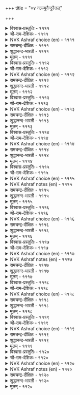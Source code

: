 +++
title = "०४ नलम्बुनैन्दुरैत्तल्"

+++


<details><summary>विश्वास-प्रस्तुतिः - ११११</summary>

नन्नीरै वाऴि अनिच्चमे निन्निनुम्  
मॆन्नीरळ् याम्वीऴ् पवळ्।      ११११
</details>

<details><summary>श्री-राम-देशिकः - ११११</summary>

सुमेषु मृदु त्व हि शिराष! विजया मव ।  
वत्तोऽपि मार्दवयुता मत्प्रिया, गर्वमुत्सृज ॥ ११११॥
</details>

<details><summary>NVK Ashraf choice (en) - ११११</summary>

११११
Hail thee, aniccham, the soft flower!
The damsel I dote is softer than thee! *
(J. Narayanaswamy)
</details>

<details><summary>रामचन्द्र-दीक्षितः - ११११</summary>

1111 naṉṉīrai vāḻi aṉiccamē niṉṉiṉum  
meṉṉīraḷ yāmvīḻ pavaḷ.

1111\. O aniccam flower, the best and softest of all flowers, may you be blest; but do not forget that my lady is yet more tender.  
</details>

<details><summary>शुद्धानन्द-भारती - ११११</summary>

1\. நன்னீரை வாழி அனிச்சமே நின்னினும்  
மென்னீரள் யாம்வீழ் பவள்.  
Soft blessed anicha flower, hail  
On whom I dote is softer still.        1111  
</details>

<details><summary>मूलम् - ११११</summary>

नन्नीरै वाऴि अनिच्चमे निन्निनुम्  
मॆन्नीरळ् याम्वीऴ् पवळ्।      ११११
</details>

<details><summary>विश्वास-प्रस्तुतिः - १११२</summary>

मलर्गाणिन् मैयात्ति नॆञ्जे इवळ्गण्  
पलर्गाणुम् पूवॊक्कुम् ऎण्ड्रु।       १११२
</details>

<details><summary>श्री-राम-देशिकः - १११२</summary>

निकदृश्ग्टकुसुमसाम्यमस्यास्तु नेत्रयोः ।  
वस्तीति किं धिया चित्त! दृष्ट्वा पुष्पाणि मुह्यसि ॥ १११२॥
</details>

<details><summary>NVK Ashraf choice (en) - १११२</summary>

१११२
O heart, why get distracted seeing common flowers
And match them with her eyes! *
(P.S. Sundaram), (V.V.S. Aiyar)
</details>

<details><summary>रामचन्द्र-दीक्षितः - १११२</summary>

1112 malarkāṇiṉ maiyātti neñcē ivaḷkaṇ  
palarkāṇum pūvokkum eṉṟu.

1112\. O Mind, when you behold flowers you think that your beloved’s eyes are like these and pine away.  
</details>

<details><summary>शुद्धानन्द-भारती - १११२</summary>

2\. மலர்காணின் மையாத்தி நெஞ்சே இவள்கண்  
பலர்காணும் பூவொக்கும் என்று.  
You can't liken flowers by many eyed,  
To her bright eyes, O mind dismayed.        1112  
</details>

<details><summary>मूलम् - १११२</summary>

मलर्गाणिन् मैयात्ति नॆञ्जे इवळ्गण्  
पलर्गाणुम् पूवॊक्कुम् ऎण्ड्रु।       १११२
</details>

<details><summary>विश्वास-प्रस्तुतिः - १११३</summary>

मुऱिमेनि मुत्तम् मुऱुवल् वॆऱिनाट्रम्  
वेलुण्गण् वेय्त्तो ळवट्कु।       १११३
</details>

<details><summary>श्री-राम-देशिकः - १११३</summary>

देहस्तु चिकुरस्तस्याः चक्षुषी शूलरूपिणी ।  
मुक्ता दन्ताश्चारुगन्धः करौ वंशानुकारिणौ ॥ १११३॥
</details>

<details><summary>NVK Ashraf choice (en) - १११३</summary>

१११३
She has a slender frame, pearly smile, fragrant breath,
Lancet eyes and bamboo shoulders. *
(K. Kannan), (J. Narayanaswamy)
</details>

<details><summary>रामचन्द्र-दीक्षितः - १११३</summary>

1113 muṟimēṉi muttam muṟuval veṟināṟṟam  
vēluṇkaṇ vēyttōḷ avaṭku.

1113\. Her body is of rich gold, her teeth pearls. She is fragrant, her eyes dart forth glances like a lance, her shoulders gently curve as the bamboo. O! what a varied charm my beloved has!  
</details>

<details><summary>शुद्धानन्द-भारती - १११३</summary>

3\. முறிமேனி முத்தம் முறுவல் வெறிநாற்றம்  
வேலுண்கண் வேய்த்தோ ளவட்கு.  
The bamboo-shouldered has pearl-like smiles  
Fragrant breath and lance-like eyes.        1113  
</details>

<details><summary>मूलम् - १११३</summary>

मुऱिमेनि मुत्तम् मुऱुवल् वॆऱिनाट्रम्  
वेलुण्गण् वेय्त्तो ळवट्कु।       १११३
</details>

<details><summary>विश्वास-प्रस्तुतिः - १११४</summary>

काणिन् कुवळै कविऴ्न्दु निलन्नोक्कुम्  
माणिऴै कण्णॊव्वेम् ऎण्ड्रु।       १११४
</details>

<details><summary>श्री-राम-देशिकः - १११४</summary>

अस्यास्तु चक्षुषा साम्यं न लब्धमिति लज्ज या ।  
नतं कुवलयं भूमिं दश्येद्, दृष्टिं लभेत चेत् ॥ १११४॥
</details>

<details><summary>NVK Ashraf choice (en) - १११४</summary>

१११४
Unable to match the eyes of this jewel,
Lilies droop down earthwards in shame.
(K. Kannan), (K. Krishnaswamy & Vijaya Ramkumar)
</details>

<details><summary>रामचन्द्र-दीक्षितः - १११४</summary>

1114 kāṇiṉ kuvaḷai kaviḻntu nilaṉnōkkum  
māṇiḻai kaṇṇovvēm eṉṟu.

1114\. The kundalai flower hangs down in shame before the eyes of my tastefully adorned lady-love.  
</details>

<details><summary>शुद्धानन्द-भारती - १११४</summary>

4\. காணின் குவளை கவிழ்ந்து நிலன்நோக்கும்  
மாணிழை கண்ணொவ்வேம் என்று.  
Lily droops down to ground and says  
I can't equal the jewelled-one's eyes.        1114  
</details>

<details><summary>मूलम् - १११४</summary>

काणिन् कुवळै कविऴ्न्दु निलन्नोक्कुम्  
माणिऴै कण्णॊव्वेम् ऎण्ड्रु।       १११४
</details>

<details><summary>विश्वास-प्रस्तुतिः - १११५</summary>

अनिच्चप्पूक् काल्गळैयाळ् पॆय्दाळ् नुगप्पिऱ्कु  
नल्ल पडाअ पऱै।       १११५
</details>

<details><summary>श्री-राम-देशिकः - १११५</summary>

मृदुकाये नालयुक्तं सा शिरीपमधारयत् ।  
नालाभाराद्भग्नमध्यमभूदशुभनादनम् ॥ १११५॥
</details>

<details><summary>NVK Ashraf choice (en) - १११५</summary>

१११५
The solemn drums will blare if her waist is crushed
By the aniccham she wore with its stalk. *
(J. Narayanaswamy)
</details>

<details><summary>NVK Ashraf notes (en) - १११५</summary>

१११५. aniccham – a flower known for its delicate nature. The idea here is that a woman’s waist is so delicate that it can’t even bear the weight of a delicate flower like aniccham if it is worn without removing its stalk.
</details>

<details><summary>रामचन्द्र-दीक्षितः - १११५</summary>

1115 aṉiccappūk kālkaḷaiyāḷ peytāḷ nucuppiṟku  
nalla paṭāa paṟai.

1115\. She decks herself with aniccam flowers without removing the stalks. It is the death-knell of her slender waist.  
</details>

<details><summary>शुद्धानन्द-भारती - १११५</summary>

5\. அனிச்சப்பூக் கால்களையாள் பெய்தாள் நுசுப்பிற்கு  
நல்ல படாஅ பறை.  
Anicha flower with stem she wears  
To her breaking waist sad-drum-blares!        1115  
</details>

<details><summary>मूलम् - १११५</summary>

अनिच्चप्पूक् काल्गळैयाळ् पॆय्दाळ् नुगप्पिऱ्कु  
नल्ल पडाअ पऱै।       १११५
</details>

<details><summary>विश्वास-प्रस्तुतिः - १११६</summary>

मदियुम् मडन्दै मुगनुम् अऱिया  
पदियिन् कलङ्गिय मीन्।       १११६
</details>

<details><summary>श्री-राम-देशिकः - १११६</summary>

नारीमुखनिशानाथमेदज्ञानविवर्जिताः ।  
दिवि ताराः स्वप्रदेशाद् भ्रान्ताः किन्तु भ्रमन्त्यहो ॥ १११६॥
</details>

<details><summary>NVK Ashraf choice (en) - १११६</summary>

१११६
The perplexed stars are all over the place,
Unable to tell the moon from her face.
(N.V.K. Ashraf), (P.S. Sundaram)
</details>

<details><summary>रामचन्द्र-दीक्षितः - १११६</summary>

1116 matiyum maṭantai mukaṉum aṟiyā  
patiyiṉ kalaṅkiya mīṉ.

1116\. Even the stars of heaven veer their usual courses mistaking my lady’s face for their queen moon.  
</details>

<details><summary>शुद्धानन्द-भारती - १११६</summary>

6\. மதியும் மடந்தை முகனும் அறியா  
பதியின் கலங்கிய மீன்.  
Stars are confused to know which is  
The moon and which is woman's face.        1116  
</details>

<details><summary>मूलम् - १११६</summary>

मदियुम् मडन्दै मुगनुम् अऱिया  
पदियिन् कलङ्गिय मीन्।       १११६
</details>

<details><summary>विश्वास-प्रस्तुतिः - १११७</summary>

अऱुवाय् निऱैन्द अविर्मदिक्कुप् पोल  
मऱुवुण्डो मादर् मुगत्तु।       १११७
</details>

<details><summary>श्री-राम-देशिकः - १११७</summary>

आदौ नष्टकलश्चन्द्रः पुनः प्राप्नोति यः कलाः ।  
कलङ्कस्तद्गतो नारीवदने किन्तु वर्तते ॥ १११७॥
</details>

<details><summary>NVK Ashraf choice (en) - १११७</summary>

१११७
Are there spots on my love’s face
Like the spots on the shining moon?
(N.V.K. Ashraf), ( Shuddhananda Bharatiar)
</details>

<details><summary>NVK Ashraf notes (en) - १११७</summary>

१११७. This couplet may look simple but has been translated differently. The word “अऱुवाय्” has been usually taken to mean “variable, changing or inconstant” [(P.S. Sundaram), ( Shuddhananda Bharatiar)] and thereby interpreted by many as “waning and waxing moon” [(J. Narayanaswamy), (K. Kannan), (G.U. Pope), (M.S. Poornalingam Pillai)]. However, the very next word “निऱैन्द” [which means “filled with”] clearly implies that this word means the ‘spots or craters’ on the moon [“अऱु” can mean “break, crack, split” and “वाय्” “mouth”]. Though the couplets in Kural are usually discrete and independent of each other, there are occasions – especially in division “LOVE” – where the succeeding ones appear in sequence [chapter १३२ is a fine example]. Here it appears that the preceding couplet १११६ compares the lady’s face to the moon, with even the stars being unable to differentiate the two. This couplet takes the love’s face a step further and attempts to differentiate the two. Perhaps this is what is implied here: “Even the shining moon has spots of craters, but none on my love’s face”. Commentator Manakkudavar’s gives a fitting explanation. He says: “इवळ् मुगत्तु मऱुविल्लै यादलान्, अदु मदियोडु ऒव्वादु ऎण्ड्रु कूऱियदु”.
</details>

<details><summary>रामचन्द्र-दीक्षितः - १११७</summary>

1117 aṟuvāy niṟainta avirmatikkup pōla  
maṟuvuṇṭō mātar mukattu.

1117\. Is there a dark spot on the face of my lady-love as on the shining moon which waxes and wanes?  
</details>

<details><summary>शुद्धानन्द-भारती - १११७</summary>

7\. அறுவாய் நிறைந்த அவிர்மதிக்குப் போல  
மறுவுண்டோ மாதர் முகத்து.  
Are there spots on the lady's face  
Just as in moon that changes phase?        1117  
</details>

<details><summary>मूलम् - १११७</summary>

अऱुवाय् निऱैन्द अविर्मदिक्कुप् पोल  
मऱुवुण्डो मादर् मुगत्तु।       १११७
</details>

<details><summary>विश्वास-प्रस्तुतिः - १११८</summary>

मादर् मुगम्बोल् ऒळिविड वल्लैयेल्  
कादलै वाऴि मदि।       १११८
</details>

<details><summary>श्री-राम-देशिकः - १११८</summary>

यदि त्वं मुखवत्त्वस्याः शोभां चन्द्र! वहेस्तदा ।  
मत्प्रीतिपात्रं त्वं मूयाः सर्वदा विजयी भव ॥ १११८॥
</details>

<details><summary>NVK Ashraf choice (en) - १११८</summary>

१११८
Hail O moon! If you could also shine as my love’s face,
You too I shall love. *
(P.S. Sundaram)
</details>

<details><summary>रामचन्द्र-दीक्षितः - १११८</summary>

1118 mātar mukampōl oḷiviṭa vallaiyēl  
kātalai vāḻi mati.

1118\. Blest indeed are you. Moon! If you will be resplendent without a spot even as the face of my lady, I shall love you with all my heart.  
</details>

<details><summary>शुद्धानन्द-भारती - १११८</summary>

8\. மாதர் முகம்போல் ஒளிவிட வல்லையேல்  
காதலை வாழி மதி.  
Like my lady's face if you shine  
All my love to you; hail O moon!        1118  
</details>

<details><summary>मूलम् - १११८</summary>

मादर् मुगम्बोल् ऒळिविड वल्लैयेल्  
कादलै वाऴि मदि।       १११८
</details>

<details><summary>विश्वास-प्रस्तुतिः - १११९</summary>

मलरन्न कण्णाळ् मुगमॊत्ति यायिन्  
पलर्गाणत् तोण्ड्रल् मदि।       १११९
</details>

<details><summary>श्री-राम-देशिकः - १११९</summary>

अस्याः कुसुमनेत्राया मुखसाम्यं यदीच्छसि ।  
हे चन्द्र! सर्वदृश्यस्त्वं तदा मा तिष्ठ सर्वदा ॥ १११९॥
</details>

<details><summary>NVK Ashraf choice (en) - १११९</summary>

१११९
O moon, if you imitate my flower-eyed jewel’s face,
Stop revealing thyself to all.
(N.V.K. Ashraf)
</details>

<details><summary>रामचन्द्र-दीक्षितः - १११९</summary>

1119 malaraṉṉa kaṇṇāḷ mukamotti yāyiṉ  
palarkāṇat tōṉṟal mati.

1119\. Moon, if you wish to equal the face of my lady then hide yourself from this world.  
</details>

<details><summary>शुद्धानन्द-भारती - १११९</summary>

9\. மலர்ன்ன கண்ணாள் முகமொத்தி யாயின்  
பலர்காணத் தோன்றல் மதி.  
Like the face of my flower-eyed one  
If you look, then shine alone O moon!        1119  
</details>

<details><summary>मूलम् - १११९</summary>

मलरन्न कण्णाळ् मुगमॊत्ति यायिन्  
पलर्गाणत् तोण्ड्रल् मदि।       १११९
</details>

<details><summary>विश्वास-प्रस्तुतिः - ११२०</summary>

अनिच्चमुम् अन्नत्तिन् तूवियुम् मादर्  
अडिक्कु नॆरुञ्जिप् पऴम्।       ११२०
</details>

<details><summary>श्री-राम-देशिकः - ११२०</summary>

शिरीषकुसमं हंसपक्षौ चेत्युभयं भुवि ।  
स्त्रीपादमार्दवे दृष्टे नूनं स्यात्यण्टकोपमम् ॥ ११२०॥
</details>

<details><summary>NVK Ashraf choice (en) - ११२०</summary>

११२०
Even aniccham flower and swan's down
Are as nerunji fruit to my maidens’ feet. *
(V.V.S. Aiyar)
</details>

<details><summary>NVK Ashraf notes (en) - ११२०</summary>

११२०. Simply, it means: “Even flower petals and down feathers are prickly to my damsel’s feet”. Flower aniccham is known for its softness and the fruit nerunji for its thorns.
</details>

<details><summary>रामचन्द्र-दीक्षितः - ११२०</summary>

1120 aṉiccamum aṉṉattiṉ tūviyum mātar  
aṭikku neruñcip paḻam.

1120\. The soft aniccam flower and the down of the swan are but thistles before the soft feet of my lady.  
</details>

<details><summary>शुद्धानन्द-भारती - ११२०</summary>

10\. அனிச்சமும் அன்னத்தின் தூவியும் மாதர்  
அடிக்கு நெருஞ்சிப் பழம்.  
The soft flower and the swan's down are  
Like nettles to the feet of the fair.        1120  
</details>

<details><summary>मूलम् - ११२०</summary>

अनिच्चमुम् अन्नत्तिन् तूवियुम् मादर्  
अडिक्कु नॆरुञ्जिप् पऴम्।       ११२०
</details>
